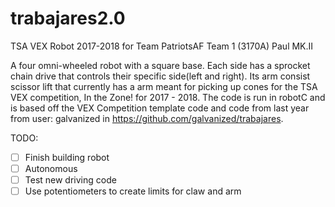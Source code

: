 # trabajares2.0
TSA VEX Robot 2017-2018 for Team PatriotsAF Team 1 (3170A)
Paul MK.II

A four omni-wheeled robot with a square base. Each side has a sprocket chain drive that controls their specific side(left and right).
Its arm consist scissor lift that currently has a arm meant for picking up cones for the TSA VEX competition, In the Zone! for 2017 - 2018.
The code is run in robotC and is based off the VEX Competition template code and code from last year from user: galvanized in https://github.com/galvanized/trabajares.

TODO:
- [ ] Finish building robot
- [ ] Autonomous
- [ ] Test new driving code
- [ ] Use potentiometers to create limits for claw and arm
